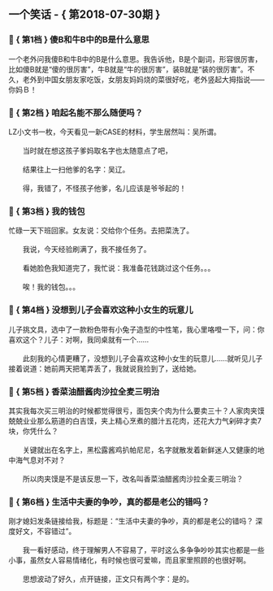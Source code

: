 ## 一个笑话 - { 第2018-07-30期 }
</hr>

### :jack_o_lantern: { 第1档 } 傻B和牛B中的B是什么意思
一个老外问我傻B和牛B中的B是什么意思。我告诉他，B是个副词，形容很厉害，比如傻B就是“傻的很厉害”，牛B就是“牛的很厉害”，装B就是“装的很厉害”。不久，老外到中国女朋友家吃饭，女朋友妈妈烧的菜很好吃，老外竖起大拇指说——你妈Ｂ！


### :jack_o_lantern: { 第2档 } 咱起名能不那么随便吗？
LZ小文书一枚，今天看见一新CASE的材料，学生居然叫：吴所谓。<br/><br/>　　当时就在想这孩子爹妈取名字也太随意点了吧，<br/><br/>　　结果往上一扫他爹的名字：吴辽。<br/><br/>　　得，我错了，不怪孩子他爹，名儿应该是爷爷起的！


### :jack_o_lantern: { 第3档 } 我的钱包
忙碌一天下班回家。女友说：交给你个任务。去把菜洗了。<br/><br/>　　我说，今天经验刷满了，我不接任务了。<br/><br/>　　看她脸色我知道完了，我忙说：我准备花钱跳过这个任务。。。<br/><br/>　　唉！我的钱包。。。


### :jack_o_lantern: { 第4档 } 没想到儿子会喜欢这种小女生的玩意儿
儿子挑文具，选中了一款粉色带有小兔子造型的中性笔，我心里咯噔一下，问：你喜欢这个？儿子：对啊，我同桌就有一个……<br/><br/>　　此刻我的心情更糟了，没想到儿子会喜欢这种小女生的玩意儿……就听见儿子接着说道：她前两天把笔弄丢了，我就说我捡到了，送给她。


### :jack_o_lantern: { 第5档 } 香菜油醋酱肉沙拉全麦三明治
其实我每次买三明治的时候都觉得很亏，面包夹个肉为什么要卖三十？人家肉夹馍兢兢业业那么筋道的白吉馍，夹上精心烹煮的腊汁五花肉，还花大力气剁碎才卖7块，你凭什么？<br/><br/>　　关键就出在名字上，黑松露酱鸡扒帕尼尼，名字就散发着新鲜迷人又健康的地中海气息对不对？<br/><br/>　　所以肉夹馍是不是该反思一下，改名叫香菜油醋酱肉沙拉全麦三明治？


### :jack_o_lantern: { 第6档 } 生活中夫妻的争吵，真的都是老公的错吗？
刚才媳妇发条链接给我，标题是：“生活中夫妻的争吵，真的都是老公的错吗？ 深度好文，不容错过”。<br/><br/>　　我一看好感动，终于理解男人不容易了，平时这么多争争吵吵其实也都是一些小事，虽然女人容易情绪化，有时候也很可爱嘛，而且家里照顾的也很好啊。<br/><br/>　　思想波动了好久，点开链接，正文只有两个字：是的。

